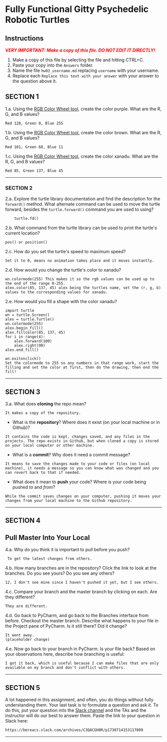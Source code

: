 # Fully Functional Gitty Psychedelic Robotic Turtles

## Instructions

**_<span style="color:red">
    VERY IMPORTANT: Make a copy of this file. DO NOT EDIT IT DIRECTLY!
</span>_**

1. Make a copy of this file by selecting the file and hitting CTRL+C. 
2. Paste your copy into the `Answers` folder.
3. Name the file `hw03_username.md` replacing `username` with your username.
4. Replace each `Replace this text with your answer` with your answer to the question above it.

## SECTION 1

1.a. Using the [RGB Color Wheel tool](https://colorspire.com/rgb-color-wheel/), create the color purple. 
     What are the R, G, and B values?

```
Red 128, Green 0, Blue 255
```

1.b. Using the [RGB Color Wheel tool](https://colorspire.com/rgb-color-wheel/), create the color brown. 
     What are the R, G, and B values? 

```
Red 101, Green 68, Blue 11
```

1.c. Using the [RGB Color Wheel tool](https://colorspire.com/rgb-color-wheel/), create the color xanadu. 
     What are the R, G, and B values?

```
Red 85, Green 137, Blue 45
```

---

### SECTION 2

2.a. Explore the turtle library documentation and find the description for the 
     `forward()` method. What alternate command can be used to move the turtle forward, 
     besides the `turtle.forward()` command you are used to using?

```
    turtle.fd()
```

2.b. What command from the turtle library can be used to print the turtle's current 
   location?
   
```
pos() or position()
```

2.c. How do you set the turtle's speed to maximum speed?
   
```
Set it to 0, means no animation takes place and it moves instantly.
```

2.d. How would you change the turtle's color to xanadu? 

```
wn.colormode(255) This makes it so the rgb values can be used up to the end of the range 0-255.
alex.color(85, 137, 45) alex being the turtles name, set the (r, g, b) values to the corresponding values for xanadu.
```

2.e. How would you fill a shape with the color xanadu?

```
import turtle
wn = turtle.Screen()
alex = turtle.Turtle()
wn.colormode(255)
alex.begin_fill()
alex.fillcolor(85, 137, 45)
for i in range(4):
    alex.forward(100)
    alex.right(90)
alex.end_fill()

wn.exitonclick()
Set the colormode to 255 so any numbers in that range work, start the filling and set the color at first, then do the drawing, then end the fill!
```

---

## SECTION 3

3.a. What does **cloning** the repo mean?

```
It makes a copy of the repository.
```


- What is the **repository**? Where does it exist (on your local machine or in Github)?

```
It contains the code is kept, changes saved, and any files in the projects. The repo exists in Github, but when cloned a copy is stored on your local computer or other machine.
```


- What is a **commit**? Why does it need a commit message?

```
It means to save the changes made to your code or files (on local machine), it needs a message so you can know what was changed and you can revert back to that if needed.
```


- What does it mean to **push** your code? Where is your code being pushed _to_ and _from_?

```
While the commit saves changes on your computer, pushing it moves your changes from your local machine to the Github repository.
```

---

## SECTION 4

## Pull Master Into Your Local

4.a. Why do you think it is important to pull before you push?

```
 To get the latest changes from others.
```

4.b. How many branches are in the repository?
     Click the link to look at the branches. Do you see yours? Do you see any others? 

```
12, I don't see mine since I haven't pushed it yet, but I see others.
```


4.c. Compare your branch and the master branch by clicking on each. Are they different?

```
They are different.
```


4.d. Go back to PyCharm, and go back to the Branches interface from before. Checkout the 
     master branch.
     Describe what happens to your file in the Project pane of PyCharm. Is it still 
     there? Did it change?

```
It went away.
(placeholder change)

```


4.e. Now go back to your branch in PyCharm. Is your file back? Based on your observations
     here, describe how branching is useful:

```
I got it back, which is useful because I can make files that are only available on my branch and don't conflict with others.
```

---

## SECTION 5

A lot happened in this assignment, and often, you do things without fully understanding them. Your last task is to 
formulate a question and ask it. To do this, put your question into the [Slack channel](https://bereacs.slack.com/archives/C3QACGH8R) and the TAs and the 
instructor will do our best to answer them. Paste the link to your question in Slack here:

```
https://bereacs.slack.com/archives/C3QACGH8R/p1738714153117809
```

---